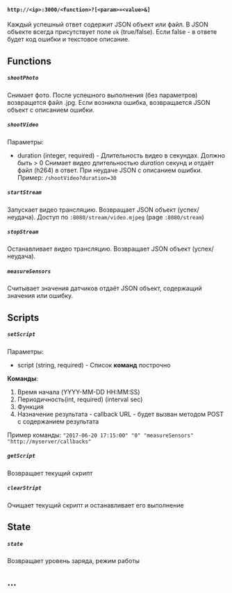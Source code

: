 #### `http://<ip>:3000/<function>?[<param>=<value>&]`

Каждый успешный ответ содержит JSON объект или файл. В JSON объекте всегда присутствует поле `ok` (true/false). Если false - в ответе будет код ошибки и текстовое описание.


## Functions
##### `shootPhoto`
Снимает фото. После успешного выполнения (без параметров) возвращется файл .jpg. Если возникла ошибка, возвращается JSON объект с описанием ошибки.

##### `shootVideo`
Параметры:
+ duration (integer, required) - Длительность видео в секундах. Должно быть > 0
Снимает видео длительностью *duration* секунд и отдаёт файл (h264) в ответ. При неудаче JSON с описанием ошибки.
Пример: `/shootVideo?duration=30`

##### `startStream`
Запускает видео трансляцию. Возвращает JSON объект (успех/неудача). Доступ по `:8080/stream/video.mjpeg` (page `:8080/stream`)

##### `stopStream`
Останавливает видео трансляцию. Возвращает JSON объект (успех/неудача).

##### `measureSensors`
Считывает значения датчиков отдаёт JSON объект, содержащий значения или ошибку.

## Scripts
##### `setScript`
Параметры:
+ script (string, required) - Список **команд** построчно

**Команды**:
1. Время начала (YYYY-MM-DD HH:MM:SS)
2. Периодичность(int, required) (interval sec)
3. Функция
4. Назначение результата - callback URL - будет вызван методом POST с содержанием результата

Пример команды: `"2017-06-20 17:15:00" "0" "measureSensors" "http://myserver/callbacks"`

##### `getScript`
Возвращает текущий скрипт

##### `clearStript`
Очищает текущий скрипт и останавливает его выполнение

## State
##### `state`
Возвращает уровень заряда, режим работы

## ...